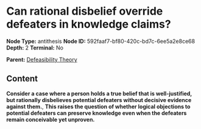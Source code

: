 # Can rational disbelief override defeaters in knowledge claims?

**Node Type:** antithesis
**Node ID:** 592faaf7-bf80-420c-bd7c-6ee5a2e8ce68
**Depth:** 2
**Terminal:** No

**Parent:** [Defeasibility Theory](defeasibility-theory.md)

## Content

**Consider a case where a person holds a true belief that is well-justified, but rationally disbelieves potential defeaters without decisive evidence against them.**, **This raises the question of whether logical objections to potential defeaters can preserve knowledge even when the defeaters remain conceivable yet unproven.**

